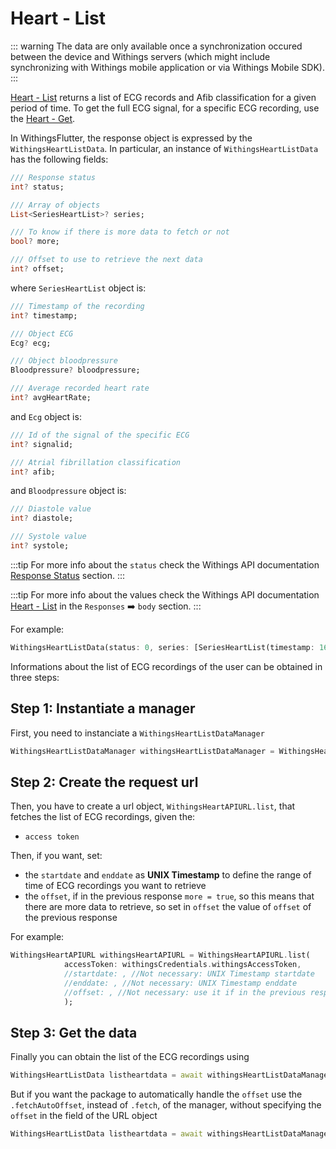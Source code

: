 # Heart - List

::: warning
The data are only available once a synchronization occured between the device and Withings servers (which might include synchronizing with Withings mobile application or via Withings Mobile SDK).
:::

[Heart - List](https://developer.withings.com/api-reference/#operation/heartv2-list) returns a list of ECG records and Afib classification for a given period of time. To get the full ECG signal, for a specific ECG recording, use the [Heart - Get](/WithingsFlutter/guide/heart/heartv2get).

In WithingsFlutter, the response object is expressed by the `WithingsHeartListData`. In particular, an instance of `WithingsHeartListData` has the following fields:

```dart
/// Response status
int? status;

/// Array of objects
List<SeriesHeartList>? series;

/// To know if there is more data to fetch or not
bool? more;

/// Offset to use to retrieve the next data
int? offset;
```

where `SeriesHeartList` object is:

```dart
/// Timestamp of the recording
int? timestamp;

/// Object ECG
Ecg? ecg;

/// Object bloodpressure
Bloodpressure? bloodpressure;

/// Average recorded heart rate
int? avgHeartRate;
```
and `Ecg` object is:

```dart
/// Id of the signal of the specific ECG
int? signalid;

/// Atrial fibrillation classification
int? afib;
```

and `Bloodpressure` object is:

```dart
/// Diastole value
int? diastole;

/// Systole value
int? systole;
```
:::tip
For more info about the `status` check the Withings API documentation [Response Status](https://developer.withings.com/api-reference#section/Response-status) section.
:::

:::tip
For more info about the values check the Withings API documentation [Heart - List](https://developer.withings.com/api-reference/#operation/heartv2-list) in the `Responses` :arrow_right: `body` section.
:::

For example:

```dart
WithingsHeartListData(status: 0, series: [SeriesHeartList(timestamp: 1663373398, ecg: Ecg(signalid: 163046202, afib: 0, ), bloodpressure: null, avgHeartRate: 51, ), SeriesHeartList(timestamp: 1663113635, ecg: Ecg(signalid: 162143385, afib: 2, ),], more: false, offset: 0, )
```
Informations about the list of ECG recordings of the user can be obtained in three steps:

## Step 1: Instantiate a manager

First, you need to instanciate a `WithingsHeartListDataManager`
```dart
WithingsHeartListDataManager withingsHeartListDataManager = WithingsHeartListDataManager();
```

## Step 2: Create the request url

Then, you have to create a url object, `WithingsHeartAPIURL.list`, that fetches the list of ECG recordings, given the:
* `access token`

Then, if you want, set:
* the `startdate` and `enddate` as **UNIX Timestamp** to define the range of time of ECG recordings you want to retrieve
* the `offset`, if in the previous response `more = true`, so this means that there are more data to retrieve, so set in `offset` the value of `offset` of the previous response

For example:
```dart
WithingsHeartAPIURL withingsHeartAPIURL = WithingsHeartAPIURL.list(
            accessToken: withingsCredentials.withingsAccessToken,
            //startdate: , //Not necessary: UNIX Timestamp startdate
            //enddate: , //Not necessary: UNIX Timestamp enddate
            //offset: , //Not necessary: use it if in the previous response more = true and insert here the value of offset
            );
```

## Step 3: Get the data

Finally you can obtain the list of the ECG recordings using
```dart
WithingsHeartListData listheartdata = await withingsHeartListDataManager.fetch(withingsHeartAPIURLList);
```

But if you want the package to automatically handle the `offset` use the `.fetchAutoOffset`, instead of `.fetch`, of the manager, without specifying the `offset` in the field of the URL object
```dart
WithingsHeartListData listheartdata = await withingsHeartListDataManager.fetchAutoOffset(withingsHeartAPIURLList);
```